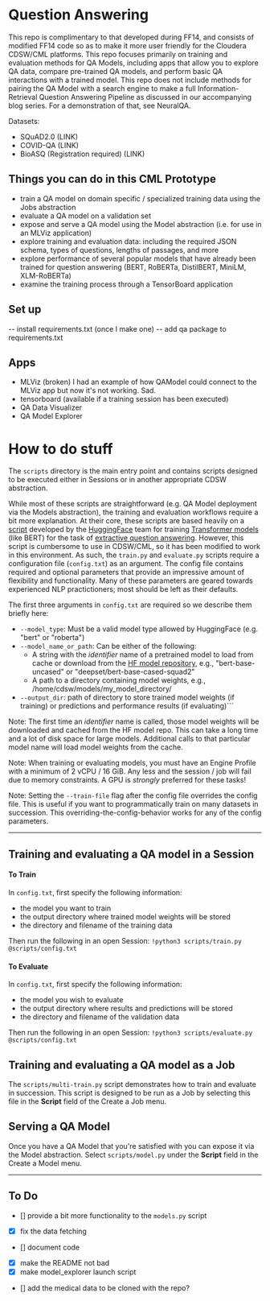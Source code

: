 # Question Answering
This repo is complimentary to that developed during FF14, and consists of modified FF14 code so as to make it 
more user friendly for the Cloudera CDSW/CML platforms. This repo focuses primarily on training and evaluation 
methods for QA Models, including apps that allow you to explore QA data, compare pre-trained QA models, 
and perform basic QA interactions with a trained model. This repo does not include methods for pairing the 
QA Model with a search engine to make a full Information-Retrieval Question Answering Pipeline as discussed in 
our accompanying blog series. For a demonstration of that, see NeuralQA. 

Datasets: 
* SQuAD2.0 (LINK)
* COVID-QA (LINK)
* BioASQ (Registration required) (LINK) 

## Things you can do in this CML Prototype
* train a QA model on domain specific / specialized training data using the Jobs abstraction
* evaluate a QA model on a validation set
* expose and serve a QA model using the Model abstraction (i.e. for use in an MLViz application)
* explore training and evaluation data: including the required JSON schema, types of questions, 
  lengths of passages, and more
* explore performance of several popular models that have already been trained for question answering 
  (BERT, RoBERTa, DistilBERT, MiniLM, XLM-RoBERTa)
* examine the training process through a TensorBoard application

## Set up
-- install requirements.txt (once I make one)
-- add qa package to requirements.txt


## Apps
* MLViz (broken) I had an example of how QAModel could connect to the MLViz app but now it's not working. Sad. 
* tensorboard (available if a training session has been executed)
* QA Data Visualizer
* QA Model Explorer


# How to do stuff
The `scripts` directory is the main entry point and contains scripts designed to be 
executed either in Sessions or in another appropriate CDSW abstraction. 

While most of these scripts are straightforward (e.g. QA Model deployment via the Models abstraction), 
the training and evaluation workflows require a bit more explanation. At their core, these scripts are 
based heavily on a [script](https://github.com/huggingface/transformers/blob/master/examples/question-answering/run_squad.py)
developed by the [HuggingFace](https://huggingface.co/) team for training [Transformer models](http://jalammar.github.io/illustrated-transformer/) 
(like BERT) for the task of [extractive question answering](https://huggingface.co/transformers/v3.2.0/task_summary.html#extractive-question-answering). 
However, this script is cumbersome to use in CDSW/CML, so it has been modified to work in this environment. 
As such, the `train.py` and `evaluate.py` scripts require a configuration file (`config.txt`) as an argument. 
The config file contains required and optional parameters that provide an impressive amount of flexibility 
and functionality. Many of these parameters are geared towards experienced NLP practictioners; most should 
be left as their defaults. 

The first three arguments in `config.txt` are required so we describe them briefly here:
* `--model_type`: Must be a valid model type allowed by HuggingFace (e.g. "bert" or "roberta") 
* `--model_name_or_path`: Can be either of the following: 
  * A string with the _identifier_ name of a pretrained model to load from cache or download from the 
  [HF model repository](https://huggingface.co/models), e.g., "bert-base-uncased" or "deepset/bert-base-cased-squad2"
  * A path to a directory containing model weights, e.g., /home/cdsw/models/my_model_directory/
* `--output_dir`: path of directory to store trained model weights (if training) or predictions and performance results (if evaluating)```


Note: The first time an _identifier_ name is called, those model weights will be downloaded and cached from the HF model repo. 
This can take a long time and a lot of disk space for large models. Additional calls to that particular model name will load 
model weights from the cache.

Note: When training or evaluating models, you must have an Engine Profile with a minimum of 2 vCPU / 16 GiB. 
Any less and the session / job will fail due to memory constraints. A GPU is _strongly_ preferred for these tasks!

Note:  Setting the `--train-file` flag after the config file overrides the config file. 
This is useful if you want to programmatically train on many datasets in succession. 
This overriding-the-config-behavior works for any of the config parameters. 

-------------------------

## Training and evaluating a QA model in a Session

#### To Train
In `config.txt`, first specify the following information: 
* the model you want to train 
* the output directory where trained model weights will be stored
* the directory and filename of the training data 

Then run the following in an open Session:
`!python3 scripts/train.py @scripts/config.txt`

#### To Evaluate 
In `config.txt`, first specify the following information: 
* the model you wish to evaluate 
* the output directory where results and predictions will be stored
* the directory and filename of the validation data

Then run the following in an open Session:
`!python3 scripts/evaluate.py @scripts/config.txt`


## Training and evaluating a QA model as a Job
The `scripts/multi-train.py` script demonstrates how to train and evaluate in succession. 
This script is designed to be run as a Job by selecting this file in the **Script** field of the 
Create a Job menu. 

## Serving a QA Model
Once you have a QA Model that you're satisfied with you can expose it via the Model abstraction. 
Select `scripts/model.py` under the **Script** field in the Create a Model menu. 

-------------------------

## To Do 
- [] provide a bit more functionality to the `models.py` script
- [x] fix the data fetching 
- [] document code
- [x] make the README not bad
- [x] make model_explorer launch script
- [] add the medical data to be cloned with the repo? 
